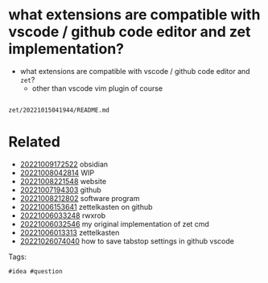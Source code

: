 # what extensions are compatible with vscode / github code editor and zet implementation?

- what extensions are compatible with vscode / github code editor and `zet`?
  - other than vscode vim plugin of course

```
```

` zet/20221015041944/README.md `

# Related

- [20221009172522](/zet/20221009172522/README.md) obsidian
- [20221008042814](/zet/20221008042814/README.md) WIP
- [20221008221548](/zet/20221008221548/README.md) website
- [20221007194303](/zet/20221007194303/README.md) github
- [20221008212802](/zet/20221008212802/README.md) software program
- [20221006153641](/zet/20221006153641/README.md) zettelkasten on github
- [20221006033248](/zet/20221006033248/README.md) rwxrob
- [20221006032546](/zet/20221006032546/README.md) my original implementation of zet cmd
- [20221006013313](/zet/20221006013313/README.md) zettelkasten
- [20221026074040](/zet/20221026074040/README.md) how to save tabstop settings in github vscode

Tags:

    #idea #question
